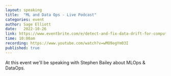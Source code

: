 ```yaml
---
layout: speaking
title:  "ML and Data Ops - Live Podcast"
categories: event
author: Sage Elliott
date:   2022-10-26
link: https://www.eventbrite.com/e/detect-and-fix-data-drift-for-computer-vision-with-toloka-whylabs-tickets-431071385117?aff=sage
time: 10:00am
recording: https://www.youtube.com/watch?v=wMO9egYm03I
published: true
---
```

At this event we'll be speaking with Stephen Bailey about MLOps & DataOps.